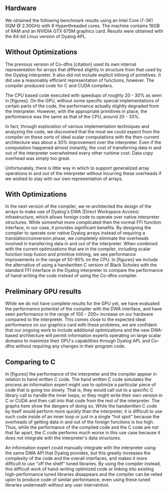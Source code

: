 ## Hardware

We obtained the following benchmark results using an Intel Core i7-361
0QM @ 2.30GHz with 8 Hyperthreaded cores. The machine contains 16GB of RAM and an NVIDIA GTX 675M graphics card. Results were obtained with the 64-bit Linux version of Dyalog APL.

## Without Optimizations

The previous version of Co-dfns [citation] used its own internal representation for arrays that differed slightly in structure from that used by the Dyalog interpreter. It also did not include explicit inlining of primitives. It did use a reasonably efficient representation of functions, however. The compiler produced code for C and CUDA compilers. 

The CPU based code executed with speedups of roughly 20 - 30% as seen in [figures]. On the GPU, without some specific special implementations of certain parts of the code, the performance actually slightly degraded from the interpreter. However, with the appropriate primitives in place, the performance was the same as that of the CPU, around 20 - 30%. 

In fact, through exploration of various implementation techniques and analyzing the code, we discovered that the most we could expect from the compiler on these sorts of ideal scalar computations with the then-current architecture was about a 30% improvement over the interpreter. Even if the computation happened almost instantly, the cost of transferring data in and out of the interpreter overwhelmed every other runtime cost. Data copy overhead was simply too great.

Unfortunately, there is little way in which to support generalized array operations in and out of the interpreter without incurring these overheads if we wished to stay with our own representation of arrays.

## With Optimizations

In the next version of the compiler, we re-architected the design of the arrays to make use of Dyalog's DWA (Direct Workspace Access) infrastructure, which allows foreign code to operate over native interpreter structures. While somewhat more complicated then the normal FFI function interface, in our case, it provides significant benefits. By designing the compiler to operate over native Dyalog arrays instead of requiring a translation/conversion phase, we completely eliminate the overheads involved in transferring data in and out of the interpreter. When combined with the current optimizations that are in the compiler, including scalar function loop fusion and primitive inlining, we see performance improvements in the range of 50-90% on the CPU. In [figures] we include the alternative of using a handwritten C version of Black Scholes with the standard FFI interface in the Dyalog interpreter to compare the performance of hand-writing the code instead of using the Co-dfns compiler.

## Preliminary GPU results

While we do not have complete results for the GPU yet, we have evaluated the performance potential of the compiler with the DWA interface, and have seen performance in the range of 100 - 200× increase on our hardware compared to the interpreter. This comes close to the expected ideal performance on our graphics card with these problems, we are confident that our ongoing work to include additional optimizations and the new DWA-based architecture will permit information experts operating on large scalar domains to maximize their GPU's capabilities through Dyalog APL and Co-dfns without requiring any changes in their program code.

## Comparing to C

In [figures] the performance of the interpreter and the compiler appear in relation to hand written C code. The hand written C code simulates the process an information expert might use to optimize a particular piece of code that is going too slowly. That is, they would call out to a specific C library call to handle the inner loops, or they might write their own version in C or CUDA and then call into that code from the rest of the interpreter. The graphs here show the dangers of doing so. While the handwritten C code by itself would perform more quickly than the interpreter, it is difficult to use such code inside of an inner loop or just in a single "hot spot" because the overheads of getting data in and out of the foreign functions is too high. Thus, while the performance of the compiled code and the C code are not that far apart, the C code performs much worse in this use case because it does not integrate with the interpreter's data structures. 

An information expert could manually integrate with the interpreter using the same DWA API that Dyalog provides, but this greatly increases the complexity of the code and the overall interfaces, and makes it more difficult to use "off the shelf" tuned libraries. By using the compiler instead, this difficult work of hand-writing optimized code or linking into existing high-performance tuned libraries disappears and the compiler can be relied upon to produce code of similar performance, even using these tuned libraries underneath without any user intervention. 

